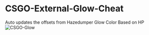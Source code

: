 # CSGO-External-Glow-Cheat
Auto updates the offsets from Hazedumper
Glow Color Based on HP
<img src="https://i.ibb.co/1mPc19K/CSGO-Glow.png" alt="CSGO-Glow" border="0">
